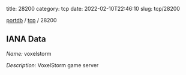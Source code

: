 title: 28200
category: tcp
date: 2022-02-10T22:46:10
slug: tcp/28200

[portdb](/) / [tcp](/category/tcp.html) / 28200


## IANA Data

_Name:_ voxelstorm

_Description:_ VoxelStorm game server

